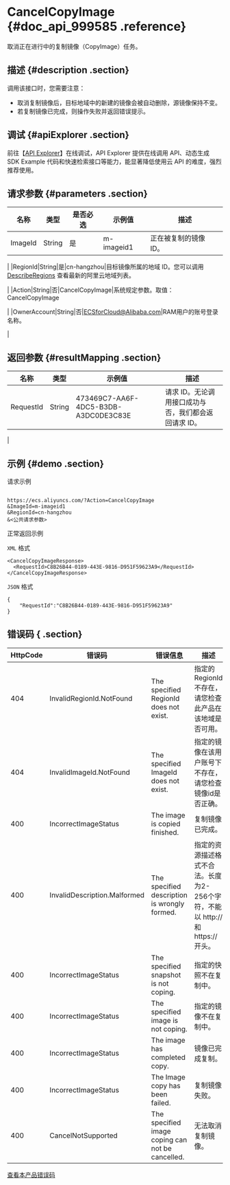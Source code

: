 # CancelCopyImage {#doc_api_999585 .reference}

取消正在进行中的复制镜像（CopyImage）任务。

## 描述 {#description .section}

调用该接口时，您需要注意：

-   取消复制镜像后，目标地域中的新建的镜像会被自动删除，源镜像保持不变。
-   若复制镜像已完成，则操作失败并返回错误提示。

## 调试 {#apiExplorer .section}

前往【[API Explorer](https://api.aliyun.com/#product=Ecs&api=CancelCopyImage)】在线调试，API Explorer 提供在线调用 API、动态生成 SDK Example 代码和快速检索接口等能力，能显著降低使用云 API 的难度，强烈推荐使用。

## 请求参数 {#parameters .section}

|名称|类型|是否必选|示例值|描述|
|--|--|----|---|--|
|ImageId|String|是|m-imageid1|正在被复制的镜像 ID。

 |
|RegionId|String|是|cn-hangzhou|目标镜像所属的地域 ID。您可以调用 [DescribeRegions](~~25609~~) 查看最新的阿里云地域列表。

 |
|Action|String|否|CancelCopyImage|系统规定参数。取值：CancelCopyImage

 |
|OwnerAccount|String|否|ECSforCloud@Alibaba.com|RAM用户的账号登录名称。

 |

## 返回参数 {#resultMapping .section}

|名称|类型|示例值|描述|
|--|--|---|--|
|RequestId|String|473469C7-AA6F-4DC5-B3DB-A3DC0DE3C83E|请求 ID。无论调用接口成功与否，我们都会返回请求 ID。

 |

## 示例 {#demo .section}

请求示例

``` {#request_demo}

https://ecs.aliyuncs.com/?Action=CancelCopyImage
&ImageId=m-imageid1
&RegionId=cn-hangzhou
&<公共请求参数>

```

正常返回示例

`XML` 格式

``` {#xml_return_success_demo}
<CancelCopyImageResponse>
  <RequestId>C8B26B44-0189-443E-9816-D951F59623A9</RequestId>
</CancelCopyImageResponse>

```

`JSON` 格式

``` {#json_return_success_demo}
{
	"RequestId":"C8B26B44-0189-443E-9816-D951F59623A9"
}
```

## 错误码 { .section}

|HttpCode|错误码|错误信息|描述|
|--------|---|----|--|
|404|InvalidRegionId.NotFound|The specified RegionId does not exist.|指定的 RegionId 不存在，请您检查此产品在该地域是否可用。|
|404|InvalidImageId.NotFound|The specified ImageId does not exist.|指定的镜像在该用户账号下不存在，请您检查镜像id是否正确。|
|400|IncorrectImageStatus|The image is copied finished.|复制镜像已完成。|
|400|InvalidDescription.Malformed|The specified description is wrongly formed.|指定的资源描述格式不合法。长度为2-256个字符，不能以 http:// 和 https:// 开头。|
|400|IncorrectImageStatus|The specified snapshot is not coping.|指定的快照不在复制中。|
|400|IncorrectImageStatus|The specified image is not coping.|指定的镜像不在复制中。|
|400|IncorrectImageStatus|The image has completed copy.|镜像已完成复制。|
|400|IncorrectImageStatus|The Image copy has been failed.|复制镜像失败。|
|400|CancelNotSupported|The specified image coping can not be cancelled.|无法取消复制镜像。|

[查看本产品错误码](https://error-center.aliyun.com/status/product/Ecs)


